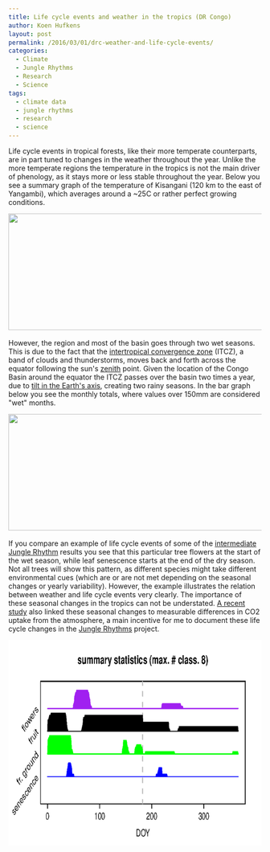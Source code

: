 ```yaml
---
title: Life cycle events and weather in the tropics (DR Congo)
author: Koen Hufkens
layout: post
permalink: /2016/03/01/drc-weather-and-life-cycle-events/
categories:
  - Climate
  - Jungle Rhythms
  - Research
  - Science
tags:
  - climate data
  - jungle rhythms
  - research
  - science
---
```

Life cycle events in tropical forests, like their more temperate counterparts, are in part tuned to changes in the weather throughout the year. Unlike the more temperate regions the temperature in the tropics is not the main driver of phenology, as it stays more or less stable throughout the year. Below you see a summary graph of the temperature of Kisangani (120 km to the east of Yangambi), which averages around a ~25C or rather perfect growing conditions.

<img class="alignnone" src="https://weather-and-climate.com/uploads/average-temperature-congo-kinshasa-kisangani.png" alt="" width="702" height="232" />

However, the region and most of the basin goes through two wet seasons. This is due to the fact that the <a href="https://en.wikipedia.org/wiki/Intertropical_Convergence_Zone">intertropical convergence zone</a> (ITCZ), a band of clouds and thunderstorms, moves back and forth across the equator following the sun's <a title="Zenith" href="https://en.wikipedia.org/wiki/Zenith">zenith</a> point. Given the location of the Congo Basin around the equator the ITCZ passes over the basin two times a year, due to <a href="https://en.wikipedia.org/wiki/Season#/media/File:Seasonearth.png">tilt in the Earth's axis</a>, creating two rainy seasons. In the bar graph below you see the monthly totals, where values over 150mm are considered "wet" months.

<img class="alignnone" src="https://weather-and-climate.com/uploads/average-rainfall-congo-kinshasa-kisangani.png" alt="" width="702" height="232" />

If you compare an example of life cycle events of some of the <a href="http://www.khufkens.com/2016/02/17/processing-jungle-rhythms-data-intermediate-results/">intermediate Jungle Rhythm</a> results you see that this particular tree flowers at the start of the wet season, while leaf senescence starts at the end of the dry season. Not all trees will show this pattern, as different species might take different environmental cues (which are or are not met depending on the seasonal changes or yearly variability). However, the example illustrates the relation between weather and life cycle events very clearly. The importance of these seasonal changes in the tropics can not be understated. <a href="http://science.sciencemag.org/content/351/6276/972">A recent study</a> also linked these seasonal changes to measurable differences in CO2 uptake from the atmosphere, a main incentive for me to document these life cycle changes in the <a href="http://junglerhythms.org/">Jungle Rhythms</a> project.

<img class="size-medium_large wp-image-1075 alignleft" src="/uploads/2016/02/first_processing_results_graph-768x409.png" alt="first_processing_results_graph" width="768" height="409" />